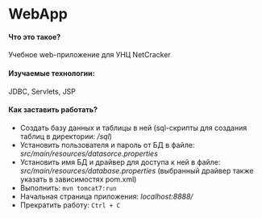 <h1>WebApp</h1>
<h4>Что это такое?</h4>
Учебное web-приложение для УНЦ NetCracker

<h4>Изучаемые технологии:</h4>
JDBC, Servlets, JSP

<h4>Как заставить работать?</h4>

+ Создать базу данных и таблицы в ней (sql-скрипты для
создания таблиц в директории: _/sql_)
+ Установить пользователя и пароль от БД в файле: _src/main/resources/datasorce.properties_
+ Установить имя БД и драйвер для доступа к ней в файле: _src/main/resources/database.properties_ 
(выбранный драйвер также указать в зависимостях pom.xml)
+ Выполнить: `mvn tomcat7:run`
+ Начальная страница приложения: _localhost:8888/_
+ Прекратить работу: `Ctrl + C`
